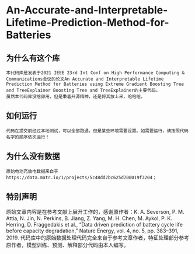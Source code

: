 # An-Accurate-and-Interpretable-Lifetime-Prediction-Method-for-Batteries

## 为什么有这个库

    本代码库是发表于2021 IEEE 23rd Int Conf on High Performance Computing & Communications会议的论文An Accurate and Interpretable Lifetime Prediction Method for Batteries using Extreme Gradient Boosting Tree and TreeExplainer Boosting Tree and TreeExplainer的主要代码。
    虽然本代码库没啥卵用，但是秉着开源精神，还是将其放上来，哈哈哈。

## 如何运行
  
    代码在提交前经过本地测试，可以全部跑通，但是某些环境需要设置。如需要运行，请按照代码名字的顺序依次运行！

## 为什么没有数据

    原始电池充放电数据来自于https://data.matr.io/1/projects/5c48dd2bc625d700019f3204；

## 特别声明
  
  原始文章内容是在参考文献上展开工作的，感谢原作者：K. A. Severson, P. M. Attia, N. Jin, N. Perkins, B. Jiang, Z. Yang, M. H. Chen, M. Aykol, P. K. Herring, D. Fraggedakis et al., “Data driven prediction of battery cycle life before capacity degradation,” Nature Energy, vol. 4, no. 5, pp. 383–391, 2019.
  代码库中的原始数据处理代码完全来自于参考文章作者，特征处理部分参考原作者，模型训练、预测、解释部分代码由本人编写。
